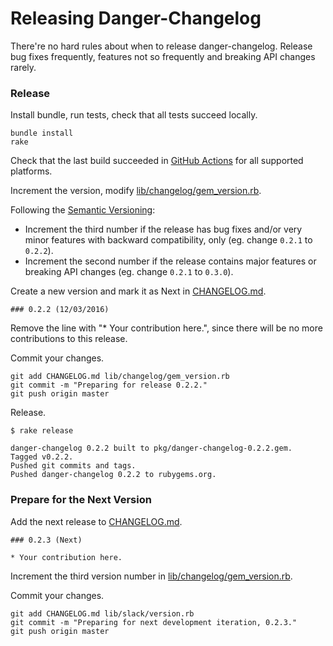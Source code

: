 # Releasing Danger-Changelog

There're no hard rules about when to release danger-changelog. Release bug fixes frequently, features not so frequently and breaking API changes rarely.

### Release

Install bundle, run tests, check that all tests succeed locally.

```
bundle install
rake
```

Check that the last build succeeded in [GitHub Actions](https://github.com/dblock/danger-changelog/actions) for all supported platforms.

Increment the version, modify [lib/changelog/gem_version.rb](lib/changelog/gem_version.rb).

Following the [Semantic Versioning](http://semver.org/):
*  Increment the third number if the release has bug fixes and/or very minor features with backward compatibility, only (eg. change `0.2.1` to `0.2.2`).
*  Increment the second number if the release contains major features or breaking API changes (eg. change `0.2.1` to `0.3.0`).

Create a new version and mark it as Next in [CHANGELOG.md](CHANGELOG.md).

```
### 0.2.2 (12/03/2016)
```

Remove the line with "* Your contribution here.", since there will be no more contributions to this release.

Commit your changes.

```
git add CHANGELOG.md lib/changelog/gem_version.rb
git commit -m "Preparing for release 0.2.2."
git push origin master
```

Release.

```
$ rake release

danger-changelog 0.2.2 built to pkg/danger-changelog-0.2.2.gem.
Tagged v0.2.2.
Pushed git commits and tags.
Pushed danger-changelog 0.2.2 to rubygems.org.
```

### Prepare for the Next Version

Add the next release to [CHANGELOG.md](CHANGELOG.md).

```
### 0.2.3 (Next)

* Your contribution here.
```

Increment the third version number in [lib/changelog/gem_version.rb](lib/changelog/gem_version.rb).

Commit your changes.

```
git add CHANGELOG.md lib/slack/version.rb
git commit -m "Preparing for next development iteration, 0.2.3."
git push origin master
```
